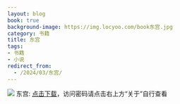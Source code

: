 ```yaml
---
layout: blog
book: true
background-image: https://img.locyoo.com/book东宫.jpg
category: 书籍
title: 东宫
tags:
- 书籍
- 小说
redirect_from:
  - /2024/03/东宫/
---
```

![](https://img.locyoo.com/book东宫.jpg)
东宫: <a name = "ref1" href="https://url18.ctfile.com/f/50983618-1049275351-899557?p=3619">点击下载</a>，访问密码请点击右上方“关于”自行查看